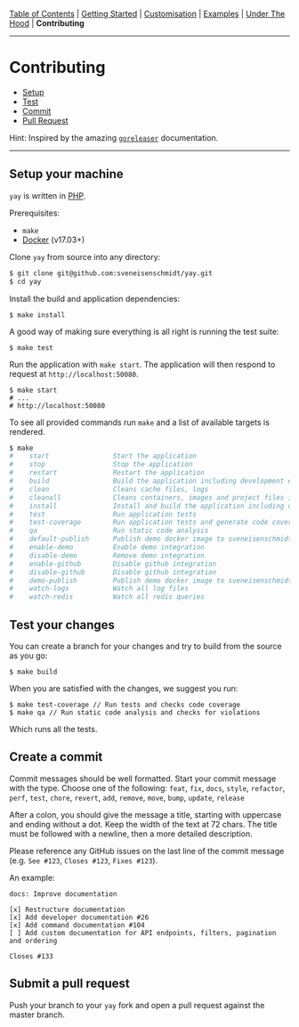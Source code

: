 [Table of Contents](README.md) | [Getting Started](getting-started.md) | [Customisation](customisation.md) | [Examples](examples.md) | [Under The Hood](under-the-hood.md) | **Contributing**


---

# Contributing

* [Setup](contributing.md#setup-your-machine)
* [Test](contributing.md#test-your-changes)
* [Commit](contributing.md#create-a-commit)
* [Pull Request](contributing.md#submit-a-pull-request)

Hint: Inspired by the amazing [`goreleaser`](https://github.com/goreleaser/goreleaser/tree/master/docs) documentation.

---


## Setup your machine

`yay` is written in [PHP](https://php.net/).

Prerequisites:

* `make`
* [Docker](https://www.docker.com/) (v17.03+)

Clone `yay` from source into any directory:

```bash
$ git clone git@github.com:sveneisenschmidt/yay.git
$ cd yay
```

Install the build and application dependencies:

```console
$ make install
```

A good way of making sure everything is all right is running the test suite:

```console
$ make test
```
Run the application with `make start`. The application will then respond to request at `http://localhost:50080`.

```console
$ make start
# ...
# http://localhost:50080
```

To see all provided commands run `make` and a list of available targets is rendered.

```bash
$ make
#    start                Start the application
#    stop                 Stop the application
#    restart              Restart the application
#    build                Build the application including development environment
#    clean                Cleans cache files, logs
#    cleanall             Cleans containers, images and project files including caches, logs
#    install              Install and build the application including development environment
#    test                 Run application tests
#    test-coverage        Run application tests and generate code coverage
#    qa					  Run static code analysis 
#    default-publish      Publish demo docker image to sveneisenschmidt/yay
#    enable-demo          Enable demo integration
#    disable-demo         Remove demo integration
#    enable-github        Disable github integration
#    disable-github       Disable github integration
#    demo-publish         Publish demo docker image to sveneisenschmidt/yay-demo
#    watch-logs           Watch all log files
#    watch-redis          Watch all redis queries
```

## Test your changes

You can create a branch for your changes and try to build from the source as you go:

```console
$ make build
```

When you are satisfied with the changes, we suggest you run:

```console
$ make test-coverage // Run tests and checks code coverage
$ make qa // Run static code analysis and checks for violations
```

Which runs all the tests.

## Create a commit

Commit messages should be well formatted.
Start your commit message with the type. Choose one of the following:
`feat`, `fix`, `docs`, `style`, `refactor`, `perf`, `test`, `chore`, `revert`, `add`, `remove`, `move`, `bump`, `update`, `release`

After a colon, you should give the message a title, starting with uppercase and ending without a dot.
Keep the width of the text at 72 chars.
The title must be followed with a newline, then a more detailed description.

Please reference any GitHub issues on the last line of the commit message (e.g. `See #123`, `Closes #123`, `Fixes #123`).

An example:

```
docs: Improve documentation

[x] Restructure documentation
[x] Add developer documentation #26
[x] Add command documentation #104
[ ] Add custom documentation for API endpoints, filters, pagination and ordering

Closes #133
```

## Submit a pull request

Push your branch to your `yay` fork and open a pull request against the
master branch.

